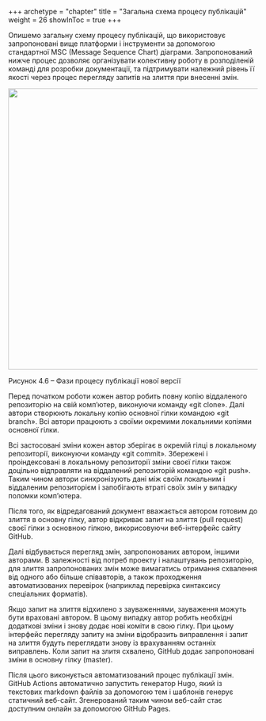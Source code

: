 +++
archetype = "chapter"
title = "Загальна схема процесу публікацій"
weight = 26
showInToc = true
+++

Опишемо загальну схему процесу публікацій, що використовує запропоновані
вище платформи і інструменти за допомогою стандартної MSC (Message
Sequence Chart) діаграми. Запропонований нижче процес дозволяє
організувати колективну роботу в розподіленій команді для розробки
документації, та підтримувати належний рівень її якості через процес
перегляду запитів на злиття при внесенні змін.

[<img src="media/image21.png" style="width:6.88976in;height:5.91667in" />](https://mscgen.js.org/?lang=mscgen&style=lazy&msc=msc%20%7B%0A%0Aauthors%20%5Blabel%3D%22%D0%90%D0%B2%D1%82%D0%BE%D1%80%D0%B8%22%5D%2C%20gitrepo%20%5Blabel%3D%22Git%20%D0%A0%D0%B5%D0%BF%D0%BE%D0%B7%D0%B8%D1%82%D0%BE%D1%80%D1%96%D0%B9%22%5D%2C%20github%20%5Blabel%3D%22GitHub%22%5D%2C%20hugo%20%5Blabel%3D%22%D0%93%D0%B5%D0%BD%D0%B5%D1%80%D0%B0%D1%82%D0%BE%D1%80%20Hugo%22%5D%2C%20ghpages%20%5Blabel%3D%22GitHub%20Pages%22%5D%3B%0A%0Aauthors%3C%3Dgitrepo%20%5Blabel%3D%22%D0%A1%D1%82%D0%B2%D0%BE%D1%80%D0%B5%D0%BD%D0%BD%D1%8F%20%D0%B2%D0%BB%D0%B0%D1%81%D0%BD%D0%BE%D1%97%20%D0%BA%D0%BE%D0%BF%D1%96%D1%97%22%5D%3B%0Aauthors%3C%3Dauthors%20%5Blabel%3D%22%D0%9B%D0%BE%D0%BA%D0%B0%D0%BB%D1%8C%D0%BD%D1%96%20%D0%B7%D0%BC%D1%96%D0%BD%D0%B8%22%5D%3B%0A%0A---%20%5Blabel%3D%22%5B%20%D0%90%D0%B2%D1%82%D0%BE%D1%80%D0%B8%20%D0%BA%D0%BE%D0%BC%D1%96%D1%82%D1%8F%D1%82%D1%8C%20%D0%B7%D0%BC%D1%96%D0%BD%D0%B8%20%D0%B2%20%D1%81%D0%B2%D0%BE%D1%97%20%D0%BE%D0%BA%D1%80%D0%B5%D0%BC%D0%B8%20%D0%B3%D1%96%D0%BB%D0%BA%D0%B8%20%5D%22%2C%20linecolor%3D%22%23008000%22%5D%3B%0A%0Aauthors%3D%3Egitrepo%20%5Blabel%3D%22%D0%9A%D0%BE%D0%BC%D1%96%D1%82(%D0%B8)%20%D0%B4%D0%BE%20%D0%B2%D0%BB%D0%B0%D1%81%D0%BD%D0%BE%D1%97%20%D0%B3%D1%96%D0%BB%D0%BA%D0%B8%22%5D%3B%0A%0Aauthors%3D%3Egitrepo%20%5Blabel%3D%22%D0%9F%D1%83%D1%88%20%D0%B4%D0%BE%20%D0%B2%D1%96%D0%B4%D0%B4%D0%B0%D0%BB%D0%B5%D0%BD%D0%BE%D0%B3%D0%BE%20%D1%80%D0%B5%D0%BF%D0%BE%D0%B7%D0%B8%D1%82%D0%BE%D1%80%D1%96%D1%8E%22%5D%3B%0A%0Aauthors%3D%3Egithub%20%5Blabel%3D%22%D0%92%D1%96%D0%B4%D0%BA%D1%80%D0%B8%D1%82%D0%B8%20%D0%B7%D0%B0%D0%BF%D0%B8%D1%82%20%D0%BD%D0%B0%20%D0%B7%D0%BB%D0%B8%D1%82%D1%8F%22%5D%3B%0A%0A---%20%5Blabel%3D%22%5B%20%D0%9E%D0%B1%D1%80%D0%BE%D0%B1%D0%BA%D0%B0%20%D0%B7%D0%B0%D0%BF%D0%B8%D1%82%D1%96%D0%B2%20%D0%BD%D0%B0%20%D0%B7%D0%BB%D0%B8%D1%82%D1%82%D1%8F%20(Pull%20Request)%20%5D%22%2C%20linecolor%3D%22%23008000%22%5D%3B%0A%0Agithub%3D%3Egithub%20%5Blabel%3D%22%D0%A1%D1%82%D0%B2%D0%BE%D1%80%D0%B5%D0%BD%D0%BD%D1%8F%20PR%22%5D%3B%0Aauthors%3D%3Egithub%20%5Blabel%3D%22%D0%97%D0%B0%D1%83%D0%B2%D0%B0%D0%B6%D0%B5%D0%BD%D0%BD%D1%8F%20%D0%B4%D0%BE%20PR%22%5D%3B%0Aauthors%3D%3Egithub%20%5Blabel%3D%22%D0%92%D0%B8%D0%BF%D1%80%D0%B0%D0%B2%D0%BB%D0%B5%D0%BD%D0%BD%D1%8F%20%D0%B7%D0%B0%D1%83%D0%B2%D0%B0%D0%B6%D0%B5%D0%BD%D1%8C%20%D0%B4%D0%BE%20PR%22%5D%3B%0Agithub%3D%3Egithub%20%5Blabel%3D%22%D0%9E%D0%BD%D0%BE%D0%B2%D0%BB%D0%B5%D0%BD%D0%BD%D1%8F%20PR%22%5D%3B%0Agithub%3D%3Egitrepo%20%5Blabel%3D%22%D0%97%D0%BB%D0%B8%D1%82%D1%82%D1%8F%20PR%20%D1%83%20%D0%B3%D1%96%D0%BB%D0%BA%D1%83%20master%22%5D%3B%0A%0A---%20%5Blabel%3D%22%5B%20%D0%93%D0%B5%D0%BD%D0%B5%D1%80%D0%B0%D1%86%D1%96%D1%8F%20Hugo%20%D1%82%D0%B0%20%D0%BF%D1%83%D0%B1%D0%BB%D1%96%D0%BA%D0%B0%D1%86%D1%96%D1%8F%20%5D%22%2C%20linecolor%3D%22%23FF0000%22%5D%3B%0A%0Agitrepo%3D%3Ehugo%20%5Blabel%3D%22%D0%97%D0%B0%D0%BF%D1%83%D1%81%D1%82%D0%B8%D1%82%D0%B8%20Hugo%20%D1%87%D0%B5%D1%80%D0%B5%D0%B7%20GitHub%20Actions%22%5D%3B%0A%0Ahugo%3D%3Eghpages%20%5Blabel%3D%22%D0%9E%D0%BF%D1%83%D0%B1%D0%BB%D1%96%D0%BA%D1%83%D0%B2%D0%B0%D1%82%D0%B8%20%D0%B4%D0%BE%D0%BA%D1%83%D0%BC%D0%B5%D0%BD%D1%82%D0%B0%D1%86%D1%96%D1%8E%22%5D%3B%0A%0A---%20%5Blabel%3D%22%5B%20%D0%9D%D0%BE%D0%B2%D0%B0%20%D0%B2%D0%B5%D1%80%D1%81%D1%96%D1%8F%20%D0%B4%D0%BE%D0%BA%D1%83%D0%BC%D0%B5%D0%BD%D1%82%D0%B0%D1%86%D1%96%D1%97%20%D0%B4%D0%BE%D1%81%D1%82%D1%83%D0%BF%D0%BD%D0%B0%20%D0%BE%D0%BD%D0%BB%D0%B0%D0%B9%D0%BD%20%D0%B4%D0%BB%D1%8F%20%D0%BA%D0%BE%D1%80%D0%B8%D1%81%D1%82%D1%83%D0%B2%D0%B0%D1%87%D1%96%D0%B2%20%5D%22%2C%20linecolor%3D%22%23FF0000%22%5D%3B%0A%0A%7D)

Рисунок 4.6 – Фази процесу публікації нової версії

Перед початком роботи кожен автор робить повну копію віддаленого
репозиторію на свій компʼютер, виконуючи команду «git clone». Далі
автори створюють локальну копію основної гілки командою «git branch».
Всі автори працюють з своїми окремими локальними копіями основної гілки.

Всі застосовані зміни кожен автор зберігає в окремій гілці в локальному
репозиторії, виконуючи команду «git commit». Збережені і проіндексовані
в локальному репозиторії зміни своєї гілки також доцільно відправляти на
віддалений репозиторій командою «git push». Таким чином автори
синхронізують дані між своїм локальним і віддаленим репозиторієм і
запобігають втраті своїх змін у випадку поломки компʼютера.

Після того, як відредагований документ вважається автором готовим до
злиття в основну гілку, автор відкриває запит на злиття (pull request)
своєї гілки з основною гілкою, викорисовуючи веб-інтерфейс сайту GitHub.

Далі відбувається перегляд змін, запропонованих автором, іншими
авторами. В залежності від потреб проекту і налаштувань репозиторію, для
злиття запропонованих змін може вимагатись отримання схвалення від
одного або більше співавторів, а також проходження автоматизованих
перевірок (наприклад перевірка синтаксису спеціальних форматів).

Якщо запит на злиття відхилено з зауваженнями, зауваження можуть бути
враховані автором. В цьому випадку автор робить необхідні додаткові
зміни і знову додає нові коміти в свою гілку. При цьому інтерфейс
перегляду запиту на зміни відобразить виправлення і запит на злиття
будуть переглядати знову із врахуванням останніх виправлень. Коли запит
на злитя схвалено, GitHub додає запропоновані зміни в основну гілку
(master).

Після цього виконується автоматизований процес публікації змін. GitHub
Actions автоматично запустить генератор Hugo, який із текстових markdown
файлів за допомогою тем і шаблонів генерує статичний веб-сайт.
Згенерований таким чином веб-сайт стає доступним онлайн за допомогою
GitHub Pages.

